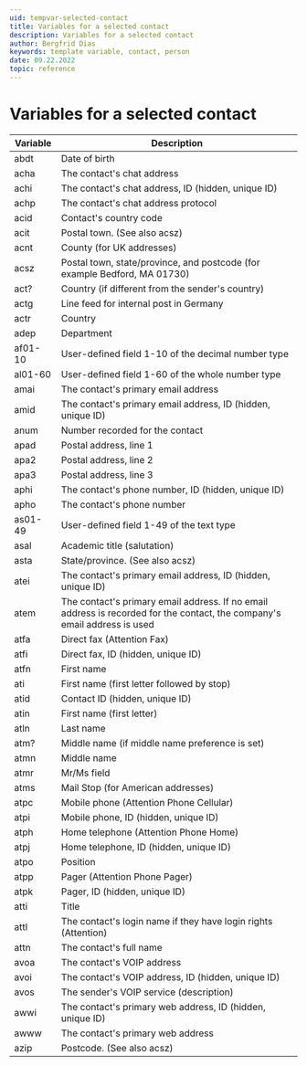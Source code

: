 ```yaml
---
uid: tempvar-selected-contact
title: Variables for a selected contact
description: Variables for a selected contact
author: Bergfrid Dias
keywords: template variable, contact, person
date: 09.22.2022
topic: reference
---
```


# Variables for a selected contact

| Variable | Description |
|---|---|
| abdt | Date of birth |
| acha | The contact's chat address |
| achi | The contact's chat address, ID (hidden, unique ID) |
| achp | The contact's chat address protocol |
| acid | Contact's country code |
| acit | Postal town. (See also acsz) |
| acnt | County (for UK addresses) |
| acsz | Postal town, state/province, and postcode (for example Bedford, MA 01730) |
| act? | Country (if different from the sender's country) |
| actg | Line feed for internal post in Germany |
| actr | Country |
| adep | Department |
| af01-10 | User-defined field 1-10 of the decimal number type |
| al01-60 | User-defined field 1-60 of the whole number type |
| amai | The contact's primary email address |
| amid | The contact's primary email address, ID (hidden, unique ID) |
| anum | Number recorded for the contact |
| apad | Postal address, line 1 |
| apa2 | Postal address, line 2 |
| apa3 | Postal address, line 3 |
| aphi | The contact's phone number, ID (hidden, unique ID) |
| apho | The contact's phone number |
| as01-49 | User-defined field 1-49 of the text type |
| asal | Academic title (salutation) |
| asta | State/province. (See also acsz) |
| atei | The contact's primary email address, ID (hidden, unique ID) |
| atem | The contact's primary email address. If no email address is recorded for the contact, the company's email address is used |
| atfa | Direct fax (Attention Fax) |
| atfi | Direct fax, ID (hidden, unique ID) |
| atfn | First name |
| ati | First name (first letter followed by stop) |
| atid | Contact ID (hidden, unique ID) |
| atin | First name (first letter) |
| atln | Last name |
| atm? | Middle name (if middle name preference is set) |
| atmn | Middle name |
| atmr | Mr/Ms field |
| atms | Mail Stop (for American addresses) |
| atpc | Mobile phone (Attention Phone Cellular) |
| atpi | Mobile phone, ID (hidden, unique ID) |
| atph | Home telephone (Attention Phone Home) |
| atpj | Home telephone, ID (hidden, unique ID) |
| atpo | Position |
| atpp | Pager (Attention Phone Pager) |
| atpk | Pager, ID (hidden, unique ID) |
| atti | Title |
| attl | The contact's login name if they have login rights (Attention) |
| attn | The contact's full name |
| avoa | The contact's VOIP address |
| avoi | The contact's VOIP address, ID (hidden, unique ID) |
| avos | The sender's VOIP service (description) |
| awwi | The contact's primary web address, ID (hidden, unique ID) |
| awww | The contact's primary web address |
| azip | Postcode. (See also acsz) |
